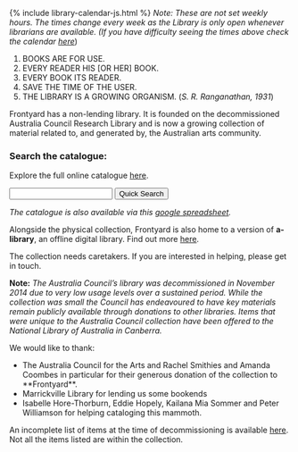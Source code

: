 ---
---

{% include library-calendar-js.html %}
*Note: These are not set weekly hours. The times change every week as the Library is only open whenever librarians are available.*
*\(If you have difficulty seeing the times above check the calendar [here](https://calendar.google.com/calendar/embed?height=600&amp;wkst=1&amp;bgcolor=%23FFFFFF&amp;src=cn973674iouken4h37626qmio4%40group.calendar.google.com&amp;color=%23AB8B00&amp;ctz=Australia%2FSydney)*\)

1.  BOOKS ARE FOR USE.
2.  EVERY READER HIS [OR HER] BOOK.
3.  EVERY BOOK ITS READER.
4.  SAVE THE TIME OF THE USER.
5.  THE LIBRARY IS A GROWING ORGANISM.
(*S. R. Ranganathan, 1931*)

Frontyard has a non-lending library. It is founded on the decommissioned Australia Council Research Library and is now a growing collection of material related to, and generated by, the Australian arts community.

### Search the catalogue:

Explore the full online catalogue [here](http://library.frontyardprojects.org/).

<form action="http://library.frontyardprojects.org/" method="GET">
	<label for="query"></label><input type="text" name="query"/>
	<button type="submit">Quick Search</button>
</form>

*The catalogue is also available via this [google spreadsheet](https://docs.google.com/spreadsheets/d/1IMTYu5F9psAe4sPoeUukPdNY-qRq-LZaDIjl3eV2DC8/pubhtml).*

Alongside the physical collection, Frontyard is also home to a version of **a-library**, an offline digital library. Find out more [here](/library/a-library).

The collection needs caretakers. If you are interested in helping, please get in touch.

**Note:** *The Australia Council’s library was decommissioned in November 2014 due to very low usage levels over a sustained period. While the collection was small the Council has endeavoured to have key materials remain publicly available through donations to other libraries. Items that were unique to the Australia Council collection have been offered to the National Library of Australia in Canberra.*

We would like to thank:
- The Australia Council for the Arts and Rachel Smithies and Amanda Coombes in particular for their generous donation of the collection to \*\*Frontyard\*\*.
- Marrickville Library for lending us some bookends
- Isabelle Hore-Thorburn, Eddie Hopely, Kailana Mia Sommer and Peter Williamson for helping cataloging this mammoth.


An incomplete list of items at the time of decommissioning is available [here](/library/Decommission%20Remaining%20Book%20Collection%20-%20Incomplete%20%282015-06-12%29.xlsx). Not all the items listed are within the collection.